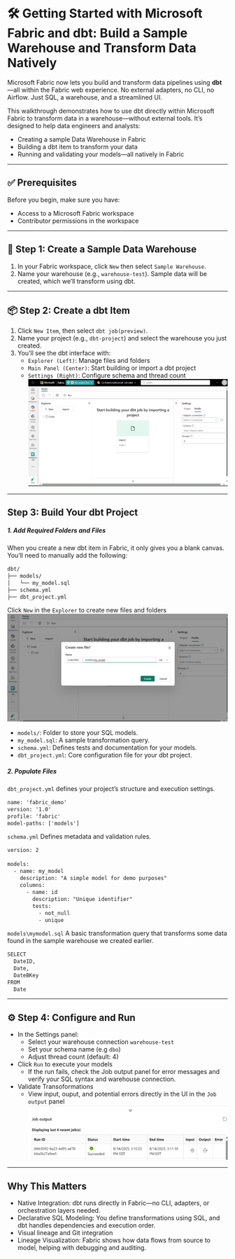 # 🛠️ Getting Started with Microsoft Fabric and dbt: Build a Sample Warehouse and Transform Data Natively

Microsoft Fabric now lets you build and transform data pipelines using **dbt**—all within the Fabric web experience. No external adapters, no CLI, no Airflow. Just SQL, a warehouse, and a streamlined UI.

This walkthrough demonstrates how to use dbt directly within Microsoft Fabric to transform data in a warehouse—without external tools. It’s designed to help data engineers and analysts:
- Creating a sample Data Warehouse in Fabric
- Building a dbt item to transform your data
- Running and validating your models—all natively in Fabric

---

## ✅ Prerequisites
Before you begin, make sure you have:
- Access to a Microsoft Fabric workspace
- Contributor permissions in the workspace


---

## 🧱 Step 1: Create a Sample Data Warehouse
1. In your Fabric workspace, click `New` then select `Sample Warehouse`.
2. Name your warehouse (e.g., `warehouse-test`). Sample data will be created, which we’ll transform using dbt.


---

## 📦 Step 2: Create a dbt Item
1. Click `New Item`, then select `dbt job(preview)`.
2. Name your project (e.g., `dbt-project`) and select the warehouse you just created.
3. You’ll see the dbt interface with:
   - `Explorer (Left)`: Manage files and folders
   - `Main Panel (Center)`: Start building or import a dbt project
   - `Settings (Right)`: Configure schema and thread count
![dptPanel](dbtPanel.png)

---

## Step 3: Build Your dbt Project

##### 1. Add Required Folders and Files
When you create a new dbt item in Fabric, it only gives you a blank canvas. You’ll need to manually add the following:

```
dbt/
├── models/
│   └── my_model.sql
├── schema.yml
├── dbt_project.yml
```
Click `New` in the `Explorer` to create new files and folders
![pic](buildFolder.png)
   - `models/`: Folder to store your SQL models.
   - `my_model.sql`: A sample transformation query.
   - `schema.yml`: Defines tests and documentation for your models.
   - `dbt_project.yml`: Core configuration file for your dbt project.

##### 2. Populate Files
`dbt_project.yml` defines your project’s structure and execution settings.
```
name: 'fabric_demo'
version: '1.0'
profile: 'fabric'
model-paths: ['models']
```

`schema.yml` Defines metadata and validation rules.
```
version: 2

models:
  - name: my_model
    description: "A simple model for demo purposes"
    columns:
      - name: id
        description: "Unique identifier"
        tests:
          - not_null
          - unique
```
`models\mymodel.sql` A basic transformation query that transforms some data found in the sample warehouse we created earlier.
```
SELECT
  DateID,
  Date,
  DateBKey
FROM
  Date
```

---

## ⚙️ Step 4: Configure and Run
- In the Settings panel:
  - Select your warehouse connection `warehouse-test`
  - Set your schema name (e.g `dbo`)
  - Adjust thread count (default: 4)
- Click `Run` to execute your models
   - If the run fails, check the Job output panel for error messages and verify your SQL syntax and warehouse connection.
- Validate Transoformations
   - View input, ouput, and potential errors directly in the UI in the `Job output` panel
![Job Output](joboutput.png)

---

## Why This Matters
- Native Integration: dbt runs directly in Fabric—no CLI, adapters, or orchestration layers needed.
- Declarative SQL Modeling: You define transformations using SQL, and dbt handles dependencies and execution order.
- Visual lineage and Git integration
- Lineage Visualization: Fabric shows how data flows from source to model, helping with debugging and auditing. 
